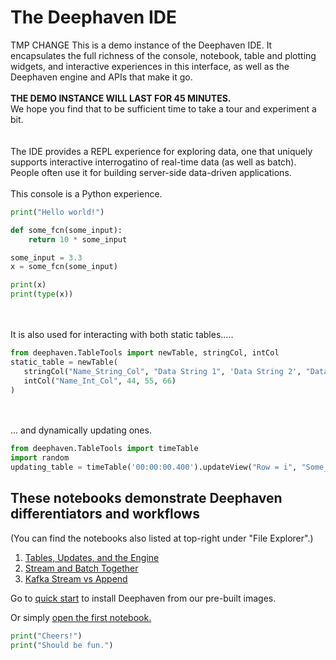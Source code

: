 # The Deephaven IDE
TMP CHANGE
This is a demo instance of the Deephaven IDE.
It encapsulates the full richness of the console, notebook, table and plotting widgets, and interactive experiences in this interface, as well as the Deephaven engine and APIs that make it go.
\
\
**THE DEMO INSTANCE WILL LAST FOR 45 MINUTES.**\
We hope you find that to be sufficient time to take a tour and experiment a bit.
\
\
\
The IDE provides a REPL experience for exploring data, one that uniquely supports interactive interrogatino of real-time data (as well as batch).
People often use it for building server-side data-driven applications.
\
\
This console is a Python experience.

```python
print("Hello world!")

def some_fcn(some_input):
    return 10 * some_input

some_input = 3.3
x = some_fcn(some_input)

print(x)
print(type(x))
```
\
\
It is also used for interacting with both static tables.....
```python
from deephaven.TableTools import newTable, stringCol, intCol
static_table = newTable(
   stringCol("Name_String_Col", "Data String 1", 'Data String 2', "Data String 3"),
   intCol("Name_Int_Col", 44, 55, 66)
)
```
\
\
... and dynamically updating ones.

```python
from deephaven.TableTools import timeTable
import random
updating_table = timeTable('00:00:00.400').updateView("Row = i", "Some_Int = (int)random.randint(0,100)").reverse()
```


## These notebooks demonstrate Deephaven differentiators and workflows
(You can find the notebooks also listed at top-right under "File Explorer".)


1. [Tables, Updates, and the Engine](01%20Tables,%20Updates,%20and%20the%20Engine.md)
2. [Stream and Batch Together](02%20Stream%20and%20Batch%20Together.md)
3. [Kafka Stream vs Append](03%20Kafka%20Stream%20vs%20Append.md)


Go to [quick start](https://deephaven.io/core/docs/tutorials/quickstart/) to install Deephaven from our pre-built images.

Or simply [open the first notebook.](01%20Tables,%20Updates,%20and%20the%20Engine.md)


```python
print("Cheers!")
print("Should be fun.")
```
